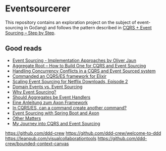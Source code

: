 Eventsourcerer
==============

This repository contains an exploration project on the subject of event-sourcing in Go(lang) and follows the pattern described in [CQRS + Event Sourcing – Step by Step](https://danielwhittaker.me/2020/02/20/cqrs-step-step-guide-flow-typical-application/).

Good reads
----------

- [Event Sourcing - Implementation Approaches by Oliver Jaun](https://idontbyte.jaun.org/blog/2020/03/eventsourcing-implementation-approaches)
- [Aggregate Root – How to Build One for CQRS and Event Sourcing](https://danielwhittaker.me/2014/11/15/aggregate-root-cqrs-event-sourcing/)
- [Handling Concurrency Conflicts in a CQRS and Event Sourced system](https://danielwhittaker.me/2014/09/29/handling-concurrency-issues-cqrs-event-sourced-system/)
- [Commanded an CQRS/ES framework for Elixir](https://hexdocs.pm/commanded/commands.html)
- [Scaling Event Sourcing for Netflix Downloads, Episode 2](https://netflixtechblog.com/scaling-event-sourcing-for-netflix-downloads-episode-2-ce1b54d46eec)
- [Domain Events vs. Event Sourcing](https://www.innoq.com/de/blog/domain-events-vs-event-sourcing/)
- [Why Event Sourcing?](https://eventuate.io/whyeventsourcing.html)
- [Should Aggregates be Event Handlers](https://stackoverflow.com/questions/26876757/should-aggregates-be-event-handlers/26946740)
- [Eine Anleitung zum Axon Framework](https://www.codeflow.site/de/article/axon-cqrs-event-sourcing)
- [In CQRS/ES, can a command create another command?](https://softwareengineering.stackexchange.com/questions/319487/in-cqrs-es-can-a-command-create-another-command)
- [Event Sourcing with Spring Boot and Axon](https://www.novatec-gmbh.de/en/blog/event-sourcing-spring-boot-axon/)
- [Other Matters](https://cqrs.nu/tutorial/cs/05-other-matters)
- [My Journey into CQRS and Event Sourcing](https://medium.com/nexa-digital/my-journey-into-cqrs-and-event-sourcing-4bd7d0c1c670)

https://github.com/ddd-crew
https://github.com/ddd-crew/welcome-to-ddd
https://leanpub.com/visualcollaborationtools
https://github.com/ddd-crew/bounded-context-canvas




